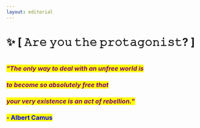 ```yaml
---
layout: editorial
---
```


# ✨ \[ 𝙰𝚛𝚎 𝚢𝚘𝚞 𝚝𝚑𝚎 𝚙𝚛𝚘𝚝𝚊𝚐𝚘𝚗𝚒𝚜𝚝? ]

<figure><img src="../.gitbook/assets/pexels-btgl-♡-3689659 (1).jpg" alt=""><figcaption></figcaption></figure>

### _<mark style="color:purple;">"The only way to deal with an unfree world is</mark>_&#x20;

### &#x20;                                  _<mark style="color:purple;">to become so absolutely free that</mark>_&#x20;

### &#x20;                                                                     _<mark style="color:purple;">your very existence is an act of rebellion.</mark>_<mark style="color:purple;">"</mark>

### &#x20;                                                                                                                      <mark style="color:blue;">- Albert Camus</mark>
